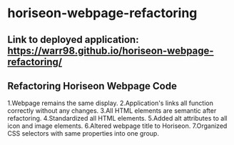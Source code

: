 # horiseon-webpage-refactoring

## Link to deployed application: https://warr98.github.io/horiseon-webpage-refactoring/

## Refactoring Horiseon Webpage Code
 1.Webpage remains the same display.
 2.Application's links all function correctly without any changes.
 3.All HTML elements are semantic after refactoring.
 4.Standardized all HTML elements.
 5.Added alt attributes to all icon and image elements.
 6.Altered webpage title to Horiseon.
 7.Organized CSS selectors with same properties into one group.

